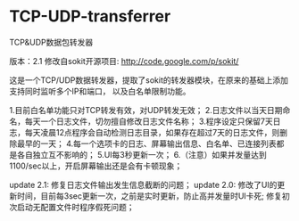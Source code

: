 TCP-UDP-transferrer
===================

TCP&amp;UDP数据包转发器

版本：2.1
修改自sokit开源项目: http://code.google.com/p/sokit/

这是一个TCP/UDP数据转发器，提取了sokit的转发器模块，在原来的基础上添加支持同时监听多个IP和端口，
以及白名单限制功能。

1.目前白名单功能只对TCP转发有效，对UDP转发无效；
2.日志文件以当天日期命名，每天一个日志文件，切勿擅自修改日志文件名称；
3.程序设定只保留7天日志，每天凌晨12点程序会自动检测日志目录，如果存在超过7天的日志文件，则删除最早的一天；
4.每一个选项卡的日志、屏幕输出信息、白名单、已连接列表都是各自独立互不影响的；
5.UI每3秒更新一次；
6.（注意）如果并发量达到1100/sec以上，开启屏幕输出还是会有卡顿现象；


update 2.1:
	修复日志文件输出发生信息截断的问题；
update 2.0:
	修改了UI的更新时间，目前每3sec更新一次，之前是实时更新，防止高并发量时UI卡死;
	修复初次启动无配置文件时程序假死问题；